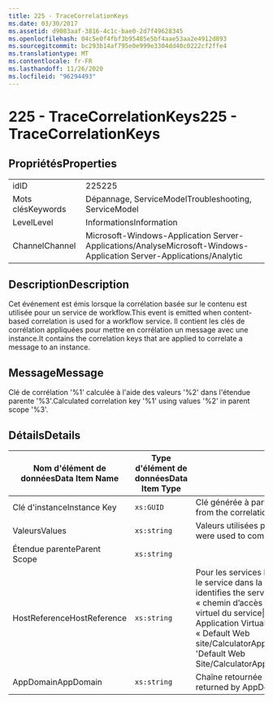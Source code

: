 ```yaml
---
title: 225 - TraceCorrelationKeys
ms.date: 03/30/2017
ms.assetid: d9083aaf-3816-4c1c-bae0-2d7f49628345
ms.openlocfilehash: 04c5e0f4fbf3b95485e5bf4aae53aa2e4912d893
ms.sourcegitcommit: bc293b14af795e0e999e3304dd40c0222cf2ffe4
ms.translationtype: MT
ms.contentlocale: fr-FR
ms.lasthandoff: 11/26/2020
ms.locfileid: "96294493"
---
```

# <a name="225---tracecorrelationkeys"></a><span data-ttu-id="9e7a7-102">225 - TraceCorrelationKeys</span><span class="sxs-lookup"><span data-stu-id="9e7a7-102">225 - TraceCorrelationKeys</span></span>

## <a name="properties"></a><span data-ttu-id="9e7a7-103">Propriétés</span><span class="sxs-lookup"><span data-stu-id="9e7a7-103">Properties</span></span>  
  
|||  
|-|-|  
|<span data-ttu-id="9e7a7-104">id</span><span class="sxs-lookup"><span data-stu-id="9e7a7-104">ID</span></span>|<span data-ttu-id="9e7a7-105">225</span><span class="sxs-lookup"><span data-stu-id="9e7a7-105">225</span></span>|  
|<span data-ttu-id="9e7a7-106">Mots clés</span><span class="sxs-lookup"><span data-stu-id="9e7a7-106">Keywords</span></span>|<span data-ttu-id="9e7a7-107">Dépannage, ServiceModel</span><span class="sxs-lookup"><span data-stu-id="9e7a7-107">Troubleshooting, ServiceModel</span></span>|  
|<span data-ttu-id="9e7a7-108">Level</span><span class="sxs-lookup"><span data-stu-id="9e7a7-108">Level</span></span>|<span data-ttu-id="9e7a7-109">Informations</span><span class="sxs-lookup"><span data-stu-id="9e7a7-109">Information</span></span>|  
|<span data-ttu-id="9e7a7-110">Channel</span><span class="sxs-lookup"><span data-stu-id="9e7a7-110">Channel</span></span>|<span data-ttu-id="9e7a7-111">Microsoft-Windows-Application Server-Applications/Analyse</span><span class="sxs-lookup"><span data-stu-id="9e7a7-111">Microsoft-Windows-Application Server-Applications/Analytic</span></span>|  
  
## <a name="description"></a><span data-ttu-id="9e7a7-112">Description</span><span class="sxs-lookup"><span data-stu-id="9e7a7-112">Description</span></span>  

 <span data-ttu-id="9e7a7-113">Cet événement est émis lorsque la corrélation basée sur le contenu est utilisée pour un service de workflow.</span><span class="sxs-lookup"><span data-stu-id="9e7a7-113">This event is emitted when content-based correlation is used for a workflow service.</span></span> <span data-ttu-id="9e7a7-114">Il contient les clés de corrélation appliquées pour mettre en corrélation un message avec une instance.</span><span class="sxs-lookup"><span data-stu-id="9e7a7-114">It contains the correlation keys that are applied to correlate a message to an instance.</span></span>  
  
## <a name="message"></a><span data-ttu-id="9e7a7-115">Message</span><span class="sxs-lookup"><span data-stu-id="9e7a7-115">Message</span></span>  

 <span data-ttu-id="9e7a7-116">Clé de corrélation '%1' calculée à l'aide des valeurs '%2' dans l'étendue parente '%3'.</span><span class="sxs-lookup"><span data-stu-id="9e7a7-116">Calculated correlation key '%1' using values '%2' in parent scope '%3'.</span></span>  
  
## <a name="details"></a><span data-ttu-id="9e7a7-117">Détails</span><span class="sxs-lookup"><span data-stu-id="9e7a7-117">Details</span></span>  
  
|<span data-ttu-id="9e7a7-118">Nom d'élément de données</span><span class="sxs-lookup"><span data-stu-id="9e7a7-118">Data Item Name</span></span>|<span data-ttu-id="9e7a7-119">Type d'élément de données</span><span class="sxs-lookup"><span data-stu-id="9e7a7-119">Data Item Type</span></span>|<span data-ttu-id="9e7a7-120">Description</span><span class="sxs-lookup"><span data-stu-id="9e7a7-120">Description</span></span>|  
|--------------------|--------------------|-----------------|  
|<span data-ttu-id="9e7a7-121">Clé d'instance</span><span class="sxs-lookup"><span data-stu-id="9e7a7-121">Instance Key</span></span>|`xs:GUID`|<span data-ttu-id="9e7a7-122">Clé générée à partir des valeurs de corrélation.</span><span class="sxs-lookup"><span data-stu-id="9e7a7-122">The key that was generated from the correlation values.</span></span>|  
|<span data-ttu-id="9e7a7-123">Valeurs</span><span class="sxs-lookup"><span data-stu-id="9e7a7-123">Values</span></span>|`xs:string`|<span data-ttu-id="9e7a7-124">Valeurs utilisées pour calculer la clé d'instance de corrélation.</span><span class="sxs-lookup"><span data-stu-id="9e7a7-124">The values that were used to compute the correlation instance key.</span></span>|  
|<span data-ttu-id="9e7a7-125">Étendue parente</span><span class="sxs-lookup"><span data-stu-id="9e7a7-125">Parent Scope</span></span>|`xs:string`||  
|<span data-ttu-id="9e7a7-126">HostReference</span><span class="sxs-lookup"><span data-stu-id="9e7a7-126">HostReference</span></span>|`xs:string`|<span data-ttu-id="9e7a7-127">Pour les services hébergés par le Web, ce champ identifie de manière unique le service dans la hiérarchie Web.</span><span class="sxs-lookup"><span data-stu-id="9e7a7-127">For Web hosted services, this field uniquely identifies the service in the Web hierarchy.</span></span> <span data-ttu-id="9e7a7-128">Son format est défini en tant que « chemin d’accès virtuel de l’application nom du site Web&#124;chemin d’accès virtuel du service&#124;ServiceName ».</span><span class="sxs-lookup"><span data-stu-id="9e7a7-128">Its format is defined as 'Web Site Name Application Virtual Path&#124;Service Virtual Path&#124;ServiceName'.</span></span> <span data-ttu-id="9e7a7-129">Exemple : « Default Web site/CalculatorApplication&#124;/CalculatorService.svc&#124;CalculatorService ».</span><span class="sxs-lookup"><span data-stu-id="9e7a7-129">Example: 'Default Web Site/CalculatorApplication&#124;/CalculatorService.svc&#124;CalculatorService'.</span></span>|  
|<span data-ttu-id="9e7a7-130">AppDomain</span><span class="sxs-lookup"><span data-stu-id="9e7a7-130">AppDomain</span></span>|`xs:string`|<span data-ttu-id="9e7a7-131">Chaîne retournée par AppDomain.CurrentDomain.FriendlyName.</span><span class="sxs-lookup"><span data-stu-id="9e7a7-131">The string returned by AppDomain.CurrentDomain.FriendlyName.</span></span>|

